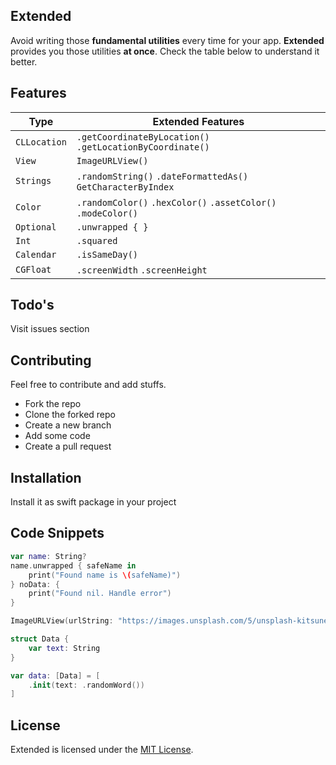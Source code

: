 ## Extended
 
Avoid writing those **fundamental utilities** every time for your app. **Extended** provides you those utilities **at once**. Check the table below to understand it better.

## Features

| Type         |  Extended Features                                                |
| -------------| ----------------------------------------------------------------- |
| `CLLocation` | `.getCoordinateByLocation()` `.getLocationByCoordinate()`         |
| `View`       | `ImageURLView()`                                                  |
| `Strings`    | `.randomString()` `.dateFormattedAs()` `GetCharacterByIndex`      |
| `Color`      | `.randomColor()` `.hexColor()` `.assetColor()` `.modeColor()`     |
| `Optional`   | `.unwrapped { }`                                                  |
| `Int`        | `.squared`                                                        |
| `Calendar`   | `.isSameDay()`                                                    |
| `CGFloat`    | `.screenWidth` `.screenHeight`                                    |

## Todo's

Visit issues section

## Contributing

Feel free to contribute and add stuffs.

- Fork the repo
- Clone the forked repo
- Create a new branch
- Add some code
- Create a pull request

## Installation

Install it as swift package in your project

## Code Snippets

```swift
var name: String?
name.unwrapped { safeName in
    print("Found name is \(safeName)")
} noData: {
    print("Found nil. Handle error")
}

ImageURLView(urlString: "https://images.unsplash.com/5/unsplash-kitsune-4.jpg?ixlib=rb-0.3.5&q=85&fm=jpg&crop=entropy&cs=srgb&ixid=eyJhcHBfaWQiOjEyMDd9&s=ce40ce8b8ba365e5e6d06401e5485390")

struct Data {
    var text: String
}

var data: [Data] = [
    .init(text: .randomWord())
]
```

## License

Extended is licensed under the [MIT License](https://github.com/App-Lobby/Extended/blob/main/LICENSE).
